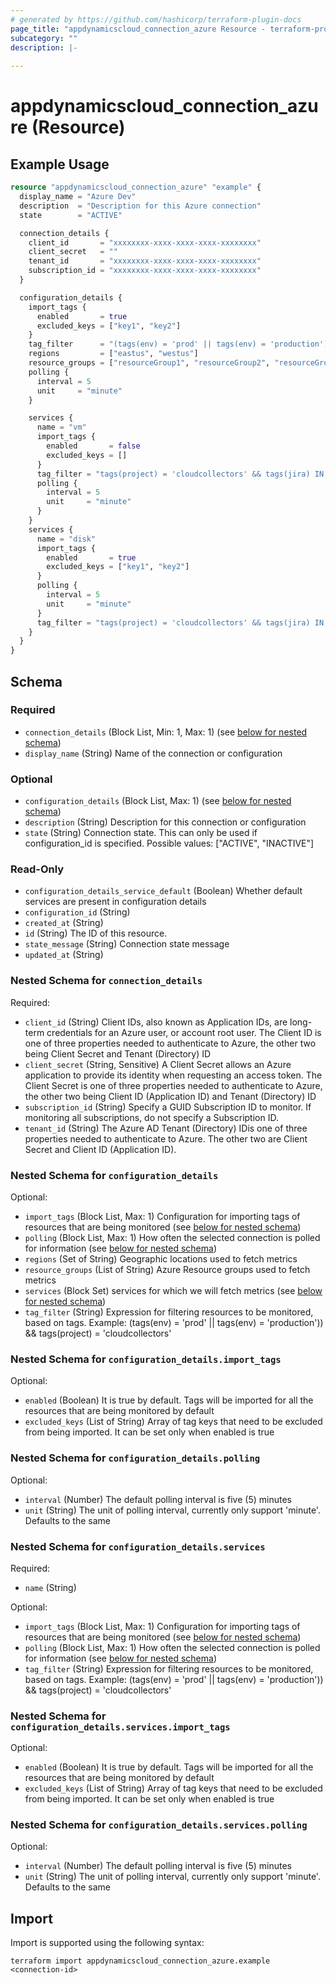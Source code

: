 ```yaml
---
# generated by https://github.com/hashicorp/terraform-plugin-docs
page_title: "appdynamicscloud_connection_azure Resource - terraform-provider-appdynamicscloud"
subcategory: ""
description: |-
  
---
```


# appdynamicscloud_connection_azure (Resource)



## Example Usage

```terraform
resource "appdynamicscloud_connection_azure" "example" {
  display_name = "Azure Dev"
  description  = "Description for this Azure connection"
  state        = "ACTIVE"

  connection_details {
    client_id       = "xxxxxxxx-xxxx-xxxx-xxxx-xxxxxxxx"
    client_secret   = ""
    tenant_id       = "xxxxxxxx-xxxx-xxxx-xxxx-xxxxxxxx"
    subscription_id = "xxxxxxxx-xxxx-xxxx-xxxx-xxxxxxxx"
  }

  configuration_details {
    import_tags {
      enabled       = true
      excluded_keys = ["key1", "key2"]
    }
    tag_filter      = "(tags(env) = 'prod' || tags(env) = 'production')) && tags(project) = 'cloudcollectors'"
    regions         = ["eastus", "westus"]
    resource_groups = ["resourceGroup1", "resourceGroup2", "resourceGroup3"]
    polling {
      interval = 5
      unit     = "minute"
    }

    services {
      name = "vm"
      import_tags {
        enabled       = false
        excluded_keys = []
      }
      tag_filter = "tags(project) = 'cloudcollectors' && tags(jira) IN ['XTNSBL','ACE'] && !(tags(region) IN ['US','IN']) && HAS tags(monitorEnabled) && !(HAS tags(restrictedUse)"
      polling {
        interval = 5
        unit     = "minute"
      }
    }
    services {
      name = "disk"
      import_tags {
        enabled       = true
        excluded_keys = ["key1", "key2"]
      }
      polling {
        interval = 5
        unit     = "minute"
      }
      tag_filter = "tags(project) = 'cloudcollectors' && tags(jira) IN ['XTNSBL','ACE'] && !(tags(region) IN ['US','IN']) && HAS tags(monitorEnabled) && !(HAS tags(restrictedUse)"
    }
  }
}
```

<!-- schema generated by tfplugindocs -->
## Schema

### Required

- `connection_details` (Block List, Min: 1, Max: 1) (see [below for nested schema](#nestedblock--connection_details))
- `display_name` (String) Name of the connection or configuration

### Optional

- `configuration_details` (Block List, Max: 1) (see [below for nested schema](#nestedblock--configuration_details))
- `description` (String) Description for this connection or configuration
- `state` (String) Connection state. This can only be used if configuration_id is specified. Possible values: ["ACTIVE", "INACTIVE"]

### Read-Only

- `configuration_details_service_default` (Boolean) Whether default services are present in configuration details
- `configuration_id` (String)
- `created_at` (String)
- `id` (String) The ID of this resource.
- `state_message` (String) Connection state message
- `updated_at` (String)

<a id="nestedblock--connection_details"></a>
### Nested Schema for `connection_details`

Required:

- `client_id` (String) Client IDs, also known as Application IDs, are long-term credentials for an Azure user, or account root user. The Client ID is one of three properties needed to authenticate to Azure, the other two being Client Secret and Tenant (Directory) ID
- `client_secret` (String, Sensitive) A Client Secret allows an Azure application to provide its identity when requesting an access token. The Client Secret is one of three properties needed to authenticate to Azure, the other two being Client ID (Application ID) and Tenant (Directory) ID
- `subscription_id` (String) Specify a GUID Subscription ID to monitor. If monitoring all subscriptions, do not specify a Subscription ID.
- `tenant_id` (String) The Azure AD Tenant (Directory) IDis one of three properties needed to authenticate to Azure. The other two are Client Secret and Client ID (Application ID).


<a id="nestedblock--configuration_details"></a>
### Nested Schema for `configuration_details`

Optional:

- `import_tags` (Block List, Max: 1) Configuration for importing tags of resources that are being monitored (see [below for nested schema](#nestedblock--configuration_details--import_tags))
- `polling` (Block List, Max: 1) How often the selected connection is polled for information (see [below for nested schema](#nestedblock--configuration_details--polling))
- `regions` (Set of String) Geographic locations used to fetch metrics
- `resource_groups` (List of String) Azure Resource groups used to fetch metrics
- `services` (Block Set) services for which we will fetch metrics (see [below for nested schema](#nestedblock--configuration_details--services))
- `tag_filter` (String) Expression for filtering resources to be monitored, based on tags. Example: (tags(env) = 'prod' || tags(env) = 'production')) && tags(project) = 'cloudcollectors'

<a id="nestedblock--configuration_details--import_tags"></a>
### Nested Schema for `configuration_details.import_tags`

Optional:

- `enabled` (Boolean) It is true by default. Tags will be imported for all the resources that are being monitored by default
- `excluded_keys` (List of String) Array of tag keys that need to be excluded from being imported. It can be set only when enabled is true


<a id="nestedblock--configuration_details--polling"></a>
### Nested Schema for `configuration_details.polling`

Optional:

- `interval` (Number) The default polling interval is five (5) minutes
- `unit` (String) The unit of polling interval, currently only support 'minute'. Defaults to the same


<a id="nestedblock--configuration_details--services"></a>
### Nested Schema for `configuration_details.services`

Required:

- `name` (String)

Optional:

- `import_tags` (Block List, Max: 1) Configuration for importing tags of resources that are being monitored (see [below for nested schema](#nestedblock--configuration_details--services--import_tags))
- `polling` (Block List, Max: 1) How often the selected connection is polled for information (see [below for nested schema](#nestedblock--configuration_details--services--polling))
- `tag_filter` (String) Expression for filtering resources to be monitored, based on tags. Example: (tags(env) = 'prod' || tags(env) = 'production')) && tags(project) = 'cloudcollectors'

<a id="nestedblock--configuration_details--services--import_tags"></a>
### Nested Schema for `configuration_details.services.import_tags`

Optional:

- `enabled` (Boolean) It is true by default. Tags will be imported for all the resources that are being monitored by default
- `excluded_keys` (List of String) Array of tag keys that need to be excluded from being imported. It can be set only when enabled is true


<a id="nestedblock--configuration_details--services--polling"></a>
### Nested Schema for `configuration_details.services.polling`

Optional:

- `interval` (Number) The default polling interval is five (5) minutes
- `unit` (String) The unit of polling interval, currently only support 'minute'. Defaults to the same

## Import

Import is supported using the following syntax:

```shell
terraform import appdynamicscloud_connection_azure.example <connection-id>
```
